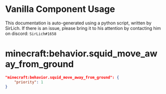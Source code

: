 # Vanilla Component Usage
This documentation is auto-generated using a python script, written by SirLich. If there is an issue, please bring it to his attention by contacting him on discord: `SirLich#1658`

# minecraft:behavior.squid_move_away_from_ground
```JSON
"minecraft:behavior.squid_move_away_from_ground": {
    "priority": 1
}
```

